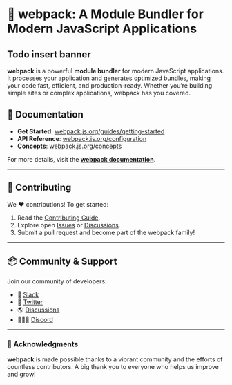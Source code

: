 # 🌟 webpack: A Module Bundler for Modern JavaScript Applications

## Todo insert banner

**webpack** is a powerful **module bundler** for modern JavaScript applications. It processes your application and generates optimized bundles, making your code fast, efficient, and production-ready. Whether you’re building simple sites or complex applications, webpack has you covered.


## 📖 Documentation
- **Get Started**: [webpack.js.org/guides/getting-started](https://webpack.js.org/guides/getting-started)
- **API Reference**: [webpack.js.org/configuration](https://webpack.js.org/configuration)
- **Concepts**: [webpack.js.org/concepts](https://webpack.js.org/concepts)

For more details, visit the **[webpack documentation](https://webpack.js.org)**.

---

## 🤝 Contributing
We ❤️ contributions! To get started:
1. Read the [Contributing Guide](https://github.com/webpack/webpack/blob/main/CONTRIBUTING.md).
2. Explore open [Issues](https://github.com/webpack/webpack/issues) or [Discussions](https://github.com/webpack/webpack/discussions).
3. Submit a pull request and become part of the webpack family!

---

## 📦 Community & Support
Join our community of developers:
- 💬 [Slack](https://webpack.js.org/chat)
- 📢 [Twitter](https://twitter.com/webpack)
- 🌎 [Discussions](https://github.com/webpack/webpack/discussions)
- 👨🏽‍💻 [Discord](https://discord.gg/5sxFZPdx2k)
---

### 🙌 Acknowledgments
**webpack** is made possible thanks to a vibrant community and the efforts of countless contributors. A big thank you to everyone who helps us improve and grow!
